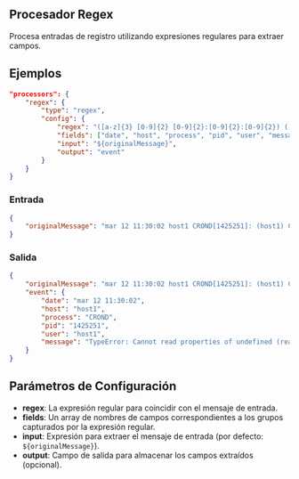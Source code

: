 ## Procesador Regex

Procesa entradas de registro utilizando expresiones regulares para extraer campos.

## Ejemplos
```json
"processors": {
	"regex": {
		"type": "regex",
		"config": {
			"regex": "([a-z]{3} [0-9]{2} [0-9]{2}:[0-9]{2}:[0-9]{2}) ([a-z0-9]+) ([a-zA-Z0-9]+)\\[([0-9]+)\\]: \\(([a-zA-Z0-9]+)\\) CMDOUT \\((.*)\\)",
			"fields": ["date", "host", "process", "pid", "user", "message"],
			"input": "${originalMessage}",
			"output": "event"
		}
	}
}
```

### Entrada
```json
{
	"originalMessage": "mar 12 11:30:02 host1 CROND[1425251]: (host1) CMDOUT (TypeError: Cannot read properties of undefined (reading 'replace'))"
}
```

### Salida
```json
{
	"originalMessage": "mar 12 11:30:02 host1 CROND[1425251]: (host1) CMDOUT (TypeError: Cannot read properties of undefined (reading 'replace'))",
	"event": {
		"date": "mar 12 11:30:02",
		"host": "host1",
		"process": "CROND",
		"pid": "1425251",
		"user": "host1",
		"message": "TypeError: Cannot read properties of undefined (reading 'replace')"
	}
}
```

## Parámetros de Configuración
* **regex**: La expresión regular para coincidir con el mensaje de entrada.
* **fields**: Un array de nombres de campos correspondientes a los grupos capturados por la expresión regular.
* **input**: Expresión para extraer el mensaje de entrada (por defecto: `${originalMessage}`).
* **output**: Campo de salida para almacenar los campos extraídos (opcional).
